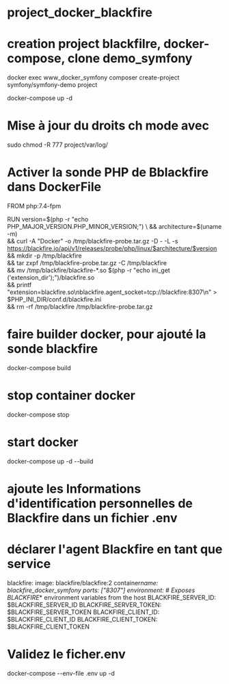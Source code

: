 # project_docker_blackfire

# creation project blackfilre, docker-compose, clone demo_symfony

docker exec www_docker_symfony composer create-project symfony/symfony-demo project

docker-compose up -d

# Mise à jour du droits ch mode avec

sudo chmod -R 777 project/var/log/

# Activer la sonde PHP de Bblackfire dans DockerFile

FROM php:7.4-fpm

RUN version=$(php -r "echo PHP_MAJOR_VERSION.PHP_MINOR_VERSION;") \
    && architecture=$(uname -m) \
 && curl -A "Docker" -o /tmp/blackfire-probe.tar.gz -D - -L -s https://blackfire.io/api/v1/releases/probe/php/linux/$architecture/$version \
 && mkdir -p /tmp/blackfire \
 && tar zxpf /tmp/blackfire-probe.tar.gz -C /tmp/blackfire \
 && mv /tmp/blackfire/blackfire-\*.so $(php -r "echo ini_get ('extension_dir');")/blackfire.so \
 && printf "extension=blackfire.so\nblackfire.agent_socket=tcp://blackfire:8307\n" > $PHP_INI_DIR/conf.d/blackfire.ini \
 && rm -rf /tmp/blackfire /tmp/blackfire-probe.tar.gz

# faire builder docker, pour ajouté la sonde blackfire

docker-compose build

# stop container docker

docker-compose stop

# start docker

docker-compose up -d --build

# ajoute les Informations d'identification personnelles de Blackfire dans un fichier .env

# déclarer l'agent Blackfire en tant que service

blackfire:
image: blackfire/blackfire:2
container*name: blackfire_docker_symfony
ports: ["8307"]
environment: # Exposes BLACKFIRE*\* environment variables from the host
BLACKFIRE_SERVER_ID: $BLACKFIRE_SERVER_ID
BLACKFIRE_SERVER_TOKEN: $BLACKFIRE_SERVER_TOKEN
BLACKFIRE_CLIENT_ID: $BLACKFIRE_CLIENT_ID
BLACKFIRE_CLIENT_TOKEN: $BLACKFIRE_CLIENT_TOKEN

# Validez le ficher.env

docker-compose --env-file .env up -d
